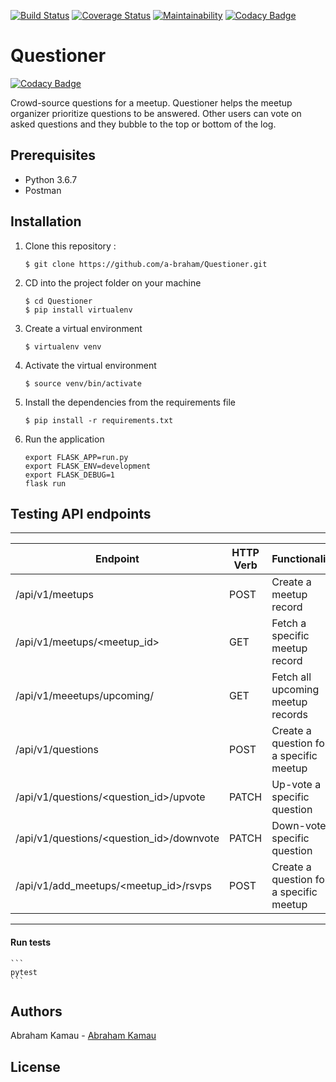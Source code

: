 [![Build Status](https://travis-ci.org/a-braham/Questioner.svg?branch=develop)](https://travis-ci.org/a-braham/Questioner) 
[![Coverage Status](https://coveralls.io/repos/github/a-braham/Questioner/badge.svg?branch=develop)](https://coveralls.io/github/a-braham/Questioner?branch=develop)
[![Maintainability](https://api.codeclimate.com/v1/badges/00c5f02c0f5071a6e5d7/maintainability)](https://codeclimate.com/github/a-braham/Questioner/maintainability)
[![Codacy Badge](https://api.codacy.com/project/badge/Grade/9cd9e5549a4e4d638cb7fb522d698a3c)](https://www.codacy.com/app/a-braham/Questioner?utm_source=github.com&amp;utm_medium=referral&amp;utm_content=a-braham/Questioner&amp;utm_campaign=Badge_Grade)

# Questioner

[![Codacy Badge](https://api.codacy.com/project/badge/Grade/5d0be36d019d4227b1bb2189b04835b2)](https://app.codacy.com/app/a-braham/Questioner?utm_source=github.com&utm_medium=referral&utm_content=a-braham/Questioner&utm_campaign=Badge_Grade_Dashboard)

Crowd-source questions for a meetup. Questioner helps the meetup organizer prioritize questions to be answered. Other users can vote on asked questions and they bubble to the top or bottom of the log.

## Prerequisites
- Python 3.6.7 
- Postman


## Installation
1. Clone this repository :

	```
    $ git clone https://github.com/a-braham/Questioner.git
    ```

2. CD into the project folder on your machine

	```
    $ cd Questioner
    $ pip install virtualenv
    ```

3. Create a virtual environment

    ```
    $ virtualenv venv
    ```

4. Activate the virtual environment

	```
    $ source venv/bin/activate
    ```

5. Install the dependencies from the requirements file

	```
    $ pip install -r requirements.txt
    ```

6. Run the application

    ```
    export FLASK_APP=run.py
    export FLASK_ENV=development
    export FLASK_DEBUG=1
    flask run
    ```

## Testing API endpoints

-------------------------------------------------------------------------------------------------------------
| Endpoint                            				| HTTP Verb   | Functionality           			    |
| ------------------------------------------------- | ----------- | ---------------------------------------- 
| /api/v1/meetups                  				    | POST        | Create a meetup record     			    |
| /api/v1/meetups/<meetup_id>          				| GET         | Fetch a specific meetup record   		|
| /api/v1/meeetups/upcoming/          		 		| GET         | Fetch all upcoming meetup records       |
| /api/v1/questions                				    | POST        | Create a question for a specific meetup |
| /api/v1/questions/<question_id>/upvote			| PATCH       | Up-vote a specific question        	    |
| /api/v1/questions/<question_id>/downvote			| PATCH       | Down-vote a specific question       	|
| /api/v1/add_meetups/<meetup_id>/rsvps   			| POST        | Create a question for a specific meetup |
-------------------------------------------------------------------------------------------------------------

#### Run tests
    ```
    pytest
    ```

## Authors
Abraham Kamau - [Abraham Kamau](https://github.com/a-braham)

## License